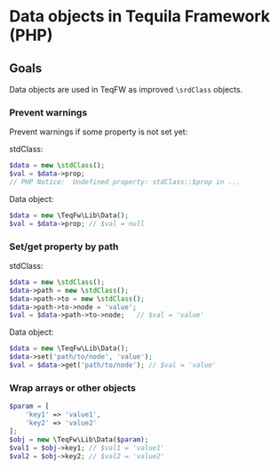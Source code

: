 # Data objects in Tequila Framework (PHP)


## Goals

Data objects are used in TeqFW as improved `\srdClass` objects.

### Prevent warnings

Prevent warnings if some property is not set yet:

stdClass:
```php
$data = new \stdClass();
$val = $data->prop;
// PHP Notice:  Undefined property: stdClass::$prop in ...
```

Data object:
```php
$data = new \TeqFw\Lib\Data();
$val = $data->prop; // $val = null
```


### Set/get property by path

stdClass:

```php
$data = new \stdClass();
$data->path = new \stdClass();
$data->path->to = new \stdClass();
$data->path->to->node = 'value';
$val = $data->path->to->node;   // $val = 'value'

```

Data object:
```php
$data = new \TeqFw\Lib\Data();
$data->set('path/to/node', 'value');
$val = $data->get('path/to/node'); // $val = 'value'

```


### Wrap arrays or other objects
```php
$param = [
    'key1' => 'value1',
    'key2' => 'value2'
];
$obj = new \TeqFw\Lib\Data($param);
$val1 = $obj->key1; // $val1 = 'value1'
$val2 = $obj->key2; // $val2 = 'value2'

```